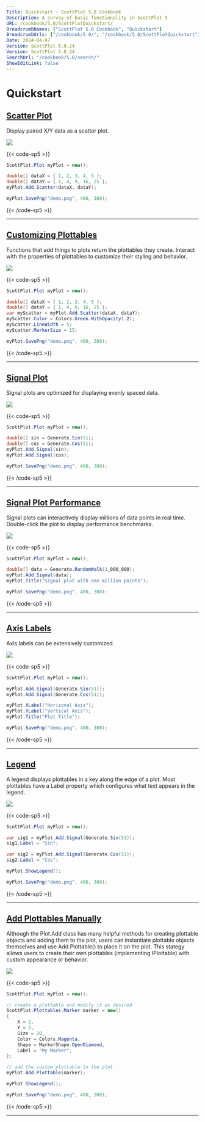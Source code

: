 ```yaml
---
Title: Quickstart - ScottPlot 5.0 Cookbook
Description: A survey of basic functionality in ScottPlot 5
URL: /cookbook/5.0/ScottPlotQuickstart/
BreadcrumbNames: ["ScottPlot 5.0 Cookbook", "Quickstart"]
BreadcrumbUrls: ["/cookbook/5.0/", "/cookbook/5.0/ScottPlotQuickstart"]
Date: 2024-04-07
Version: ScottPlot 5.0.24
Version: ScottPlot 5.0.24
SearchUrl: "/cookbook/5.0/search/"
ShowEditLink: false
---
```


# Quickstart


<h2><a href='/cookbook/5.0/ScottPlotQuickstart/QuickstartScatter'>Scatter Plot</a></h2>

Display paired X/Y data as a scatter plot.

[![](/cookbook/5.0/images/QuickstartScatter.png?240407170921)](/cookbook/5.0/images/QuickstartScatter.png?240407170921)

{{< code-sp5 >}}

```cs
ScottPlot.Plot myPlot = new();

double[] dataX = { 1, 2, 3, 4, 5 };
double[] dataY = { 1, 4, 9, 16, 25 };
myPlot.Add.Scatter(dataX, dataY);

myPlot.SavePng("demo.png", 400, 300);

```

{{< /code-sp5 >}}

<hr class='my-5 invisible'>


<h2><a href='/cookbook/5.0/ScottPlotQuickstart/CustomizingPlottables'>Customizing Plottables</a></h2>

Functions that add things to plots return the plottables they create. Interact with the properties of plottables to customize their styling and behavior.

[![](/cookbook/5.0/images/CustomizingPlottables.png?240407170921)](/cookbook/5.0/images/CustomizingPlottables.png?240407170921)

{{< code-sp5 >}}

```cs
ScottPlot.Plot myPlot = new();

double[] dataX = { 1, 2, 3, 4, 5 };
double[] dataY = { 1, 4, 9, 16, 25 };
var myScatter = myPlot.Add.Scatter(dataX, dataY);
myScatter.Color = Colors.Green.WithOpacity(.2);
myScatter.LineWidth = 5;
myScatter.MarkerSize = 15;

myPlot.SavePng("demo.png", 400, 300);

```

{{< /code-sp5 >}}

<hr class='my-5 invisible'>


<h2><a href='/cookbook/5.0/ScottPlotQuickstart/QuickstartSignal'>Signal Plot</a></h2>

Signal plots are optimized for displaying evenly spaced data.

[![](/cookbook/5.0/images/QuickstartSignal.png?240407170921)](/cookbook/5.0/images/QuickstartSignal.png?240407170921)

{{< code-sp5 >}}

```cs
ScottPlot.Plot myPlot = new();

double[] sin = Generate.Sin(51);
double[] cos = Generate.Cos(51);
myPlot.Add.Signal(sin);
myPlot.Add.Signal(cos);

myPlot.SavePng("demo.png", 400, 300);

```

{{< /code-sp5 >}}

<hr class='my-5 invisible'>


<h2><a href='/cookbook/5.0/ScottPlotQuickstart/SignalPerformance'>Signal Plot Performance</a></h2>

Signal plots can interactively display millions of data points in real time. Double-click the plot to display performance benchmarks.

[![](/cookbook/5.0/images/SignalPerformance.png?240407170921)](/cookbook/5.0/images/SignalPerformance.png?240407170921)

{{< code-sp5 >}}

```cs
ScottPlot.Plot myPlot = new();

double[] data = Generate.RandomWalk(1_000_000);
myPlot.Add.Signal(data);
myPlot.Title("Signal plot with one million points");

myPlot.SavePng("demo.png", 400, 300);

```

{{< /code-sp5 >}}

<hr class='my-5 invisible'>


<h2><a href='/cookbook/5.0/ScottPlotQuickstart/QuickstartAxisLabels'>Axis Labels</a></h2>

Axis labels can be extensively customized.

[![](/cookbook/5.0/images/QuickstartAxisLabels.png?240407170921)](/cookbook/5.0/images/QuickstartAxisLabels.png?240407170921)

{{< code-sp5 >}}

```cs
ScottPlot.Plot myPlot = new();

myPlot.Add.Signal(Generate.Sin(51));
myPlot.Add.Signal(Generate.Cos(51));

myPlot.XLabel("Horizonal Axis");
myPlot.YLabel("Vertical Axis");
myPlot.Title("Plot Title");

myPlot.SavePng("demo.png", 400, 300);

```

{{< /code-sp5 >}}

<hr class='my-5 invisible'>


<h2><a href='/cookbook/5.0/ScottPlotQuickstart/Legend'>Legend</a></h2>

A legend displays plottables in a key along the edge of a plot. Most plottables have a Label property which configures what text appears in the legend.

[![](/cookbook/5.0/images/Legend.png?240407170921)](/cookbook/5.0/images/Legend.png?240407170921)

{{< code-sp5 >}}

```cs
ScottPlot.Plot myPlot = new();

var sig1 = myPlot.Add.Signal(Generate.Sin(51));
sig1.Label = "Sin";

var sig2 = myPlot.Add.Signal(Generate.Cos(51));
sig2.Label = "Cos";

myPlot.ShowLegend();

myPlot.SavePng("demo.png", 400, 300);

```

{{< /code-sp5 >}}

<hr class='my-5 invisible'>


<h2><a href='/cookbook/5.0/ScottPlotQuickstart/AddPlottablesManually'>Add Plottables Manually</a></h2>

Although the Plot.Add class has many helpful methods for creating plottable objects and adding them to the plot, users can instantiate plottable objects themselves and use Add.Plottable() to place it on the plot. This stategy allows users to create their own plottables (implementing IPlottable) with custom appearance or behavior.

[![](/cookbook/5.0/images/AddPlottablesManually.png?240407170921)](/cookbook/5.0/images/AddPlottablesManually.png?240407170921)

{{< code-sp5 >}}

```cs
ScottPlot.Plot myPlot = new();

// create a plottable and modify it as desired
ScottPlot.Plottables.Marker marker = new()
{
    X = 2,
    Y = 3,
    Size = 20,
    Color = Colors.Magenta,
    Shape = MarkerShape.OpenDiamond,
    Label = "My Marker",
};

// add the custom plottable to the plot
myPlot.Add.Plottable(marker);

myPlot.ShowLegend();

myPlot.SavePng("demo.png", 400, 300);

```

{{< /code-sp5 >}}

<hr class='my-5 invisible'>

